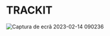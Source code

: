 # TRACKIT
![Captura de ecrã 2023-02-14 090236](https://user-images.githubusercontent.com/121968078/218688503-a72feb14-98d9-4129-88a2-cadbfafc8cf4.png)
